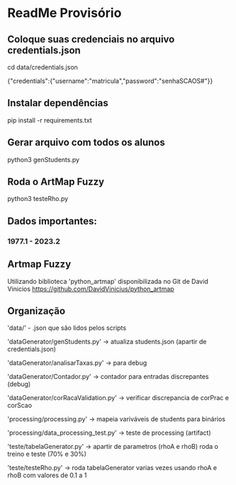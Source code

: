 # ReadMe Provisório

## Coloque suas credenciais no arquivo credentials.json
cd data/credentials.json

{"credentials":{"username":"matricula","password":"senhaSCAOS#"}}

## Instalar dependências
pip install -r requirements.txt

## Gerar arquivo com todos os alunos
python3 genStudents.py

## Roda o ArtMap Fuzzy
python3 testeRho.py


## Dados importantes:
### 1977.1 - 2023.2


## Artmap Fuzzy

Utilizando biblioteca 'python_artmap' disponibilizada no Git de David Vinicios https://github.com/DavidVinicius/python_artmap

## Organização
'data/' - .json que são lidos pelos scripts

'dataGenerator/genStudents.py' -> atualiza students.json (apartir de credentials.json)

'dataGenerator/analisarTaxas.py' -> para debug

'dataGenerator/Contador.py' -> contador para entradas discrepantes (debug)

'dataGenerator/corRacaValidation.py' -> verificar discrepancia de corPrac e corScao

'processing/processing.py' -> mapeia variváveis de students para binários

'processing/data_processing_test.py' -> teste de processing (artifact)

'teste/tabelaGenerator.py' -> apartir de parametros (rhoA e rhoB) roda o treino e teste (70% e 30%)

'teste/testeRho.py' -> roda tabelaGenerator varias vezes usando rhoA e rhoB com valores de 0.1 a 1